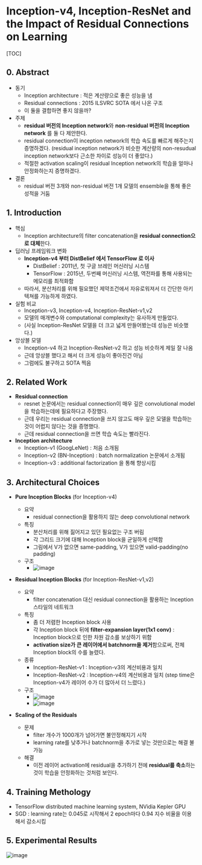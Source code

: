 # Inception-v4, Inception-ResNet and the Impact of Residual Connections on Learning

[TOC]

## 0. Abstract

* 동기
  * Inception architecture : 적은 계산량으로 좋은 성능을 냄
  * Residual connections : 2015 ILSVRC SOTA 에서 나온 구조
  * 이 둘을 결합하면 좋지 않을까?
* 주제
  * **residual 버전의 Inception network**와 **non-residual 버전의 Inception network** 를 둘 다 제안한다.
  * residual connection이 inception network의 학습 속도를 빠르게 해주는지 증명하겠다. (residual inception network가 비슷한 계산량의 non-resudual inception network보다 근소한 차이로 성능이 더 좋았다.)
  * 적절한 activation scaling이 residual Inception network의 학습을 얼마나 안정화하는지 증명하겠다.
* 결론
  * residual 버전 3개와 non-residual 버전 1개 모델의 ensemble을 통해 좋은 성적을 거둠

## 1. Introduction

* 핵심
  * Inception architecture의 filter concatenation을 **residual connection으로 대체**한다.
* 딥러닝 프레임워크 변화
  * **Inception-v4 부터 DistBelief 에서 TensorFlow 로 이사**
    * DistBelief : 2011년, 첫 구글 브레인 머신러닝 시스템
    * TensorFlow : 2015년, 두번째 머신러닝 시스템, 역전파를 통해 사용되는 메모리를 최적화함
  * 따라서, 분산처리를 위해 필요했던 제약조건에서 자유로워져서 더 간단한 아키텍쳐를 가능하게 하였다.
* 실험 비교
  * Inception-v3, Inception-v4, Inception-ResNet-v1,v2
  * 모델의 매개변수와 computational complexity는 유사하게 만들었다.
  * (사실 Inception-ResNet 모델을 더 크고 넓게 만들어봤는데 성능은 비슷했다.)
* 앙상블 모델
  * Inception-v4 하고 Inception-ResNet-v2 하고 성능 비슷하게 제일 잘 나옴
  * 근데 앙상블 했다고 해서 더 크게 성능이 좋아진건 아님
  * 그럼에도 불구하고 SOTA 찍음

## 2. Related Work

* **Residual connection**
  * resnet 논문에서는 residual connection이 매우 깊은 convolutional model을 학습하는데에 필요하다고 주장했다.
  * 근데 우리는 residual connection을 쓰지 않고도 매우 깊은 모델을 학습하는 것이 어렵지 않다는 것을 증명했다.
  * 근데 residual connection을 쓰면 학습 속도는 빨라진다.
* **Inception architecture**
  * Inception-v1 (GoogLeNet) : 처음 소개됨
  * Inception-v2 (BN-Inception) : batch normalization 논문에서 소개됨
  * Inception-v3 : additional factorization 을 통해 향상시킴

## 3. Architectural Choices

* **Pure Inception Blocks** (for Inception-v4)
  * 요약
    * residual connection을 활용하지 않는 deep convolutional network
  * 특징
    * 분산처리를 위해 짊어지고 있던 필요없는 구조 버림
    * 각 그리드 크기에 대해 Inception block을 균일하게 선택함
    * 그림에서 V가 없으면 same-padding, V가 있으면 valid-padding(no padding)
  * 구조
    * ![image](https://user-images.githubusercontent.com/35680202/129485748-849724d1-09f6-4b1f-9198-4d8ea57129e3.png)

* **Residual Inception Blocks** (for Inception-ResNet-v1,v2)
  * 요약
    * filter concatenation 대신 residual connection을 활용하는 Inception 스타일의 네트워크
  * 특징
    * 좀 더 저렴한 Inception block 사용
    * 각 Inception block 뒤에 **filter-expansion layer(1x1 conv)** : Inception block으로 인한 차원 감소를 보상하기 위함
    * **activation size가 큰 레이어에서 batchnorm을 제거**함으로써, 전체 Inception block의 수를 늘렸다.
  * 종류
    * Inception-ResNet-v1 : Inception-v3의 계산비용과 일치
    * Inception-ResNet-v2 : Inception-v4의 계산비용과 일치 (step time은 Inception-v4가 레이어 수가 더 많아서 더 느렸다.)
  * 구조
    * ![image](https://user-images.githubusercontent.com/35680202/129485797-ed3d48ed-2ade-41d1-9993-d851eed130a9.png)
    * ![image](https://user-images.githubusercontent.com/35680202/129485825-dfcbe49a-d108-4acb-9ae4-195bb9bcbb28.png)

* **Scaling of the Residuals**
  * 문제
    * filter 개수가 1000개가 넘어가면 불안정해지기 시작
    * learning rate를 낮추거나 batchnorm을 추가로 넣는 것만으로는 해결 불가능
  * 해결
    * 이전 레이어 activation에 residual을 추가하기 전에 **residual를 축소**하는 것이 학습을 안정화하는 것처럼 보인다.

## 4. Training Methology

* TensorFlow distributed machine learning system, NVidia Kepler GPU
* SGD : learning rate는 0.045로 시작해서 2 epoch마다 0.94 지수 비율을 이용해서 감소시킴

## 5. Experimental Results

![image](https://user-images.githubusercontent.com/35680202/129485587-a3bac5a6-745f-421b-bb16-90fa1504053f.png)

